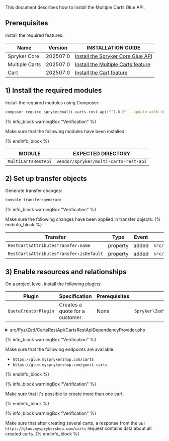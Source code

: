 This document describes how to install the Multiple Carts Glue API.


## Prerequisites

Install the required features:

| Name | Version | INSTALLATION GUIDE |
| --- | --- | --- |
| Spryker Core | 202507.0 | [Install the Spryker Core Glue API](/docs/pbc/all/miscellaneous/latest/install-and-upgrade/install-glue-api/install-the-spryker-core-glue-api.html) |
| Multiple Carts | 202507.0 | [Install the Multiple Carts feature](/docs/pbc/all/cart-and-checkout/latest/base-shop/install-and-upgrade/install-features/install-the-multiple-carts-feature.html) |
| Cart | 202507.0 | [Install the Cart feature](/docs/pbc/all/cart-and-checkout/latest/base-shop/install-and-upgrade/install-features/install-the-cart-feature.html) |

## 1) Install the required modules

Install the required modules using Composer:

```bash
composer require spryker/multi-carts-rest-api:"^1.0.0" --update-with-dependencies
```

{% info_block warningBox "Verification" %}

Make sure that the following modules have been installed:

{% endinfo_block %}

| MODULE | EXPECTED DIRECTORY |
| --- | --- |
| `MultiCartsRestApi` | `vendor/spryker/multi-carts-rest-api` |

## 2) Set up transfer objects

Generate transfer changes:

```bash
console transfer:generate
```

{% info_block warningBox "Verification" %}

Make sure the following changes have been applied in transfer objects:
{% endinfo_block %}

| Transfer | Type | Event | Path |
| --- | --- | --- | --- |
| `RestCartsAttributesTransfer:name` | property | added | `src/Generated/Shared/Transfer/RestCartsAttributesTransfer` |
| `RestCartsAttributesTransfer:isDefault` | property | added | `src/Generated/Shared/Transfer/RestCartsAttributesTransfer` |

## 3) Enable resources and relationships

On a project level, install the following plugins:

| Plugin | Specification | Prerequisites | Namespace |
| --- | --- | --- | --- |
| `QuoteCreatorPlugin` | Creates a quote for a customer. | None | `Spryker\Zed\PersistentCart\Communication\Plugin\CartsRestApi` |

<details>
<summary>src/Pyz/Zed/CartsRestApi/CartsRestApiDependencyProvider.php</summary>

```php
<?php

namespace Pyz\Zed\CartsRestApi;

use Spryker\Zed\CartsRestApi\CartsRestApiDependencyProvider as SprykerCartsRestApiDependencyProvider;
use Spryker\Zed\CartsRestApiExtension\Dependency\Plugin\QuoteCreatorPluginInterface;
use Spryker\Zed\PersistentCart\Communication\Plugin\CartsRestApi\QuoteCreatorPlugin;

class CartsRestApiDependencyProvider extends SprykerCartsRestApiDependencyProvider
{
	/**
	* @return \Spryker\Zed\CartsRestApiExtension\Dependency\Plugin\QuoteCreatorPluginInterface
	*/
	protected function getQuoteCreatorPlugin(): QuoteCreatorPluginInterface
	{
		return new QuoteCreatorPlugin();
	}
}
```

</details>

{% info_block warningBox "Verification" %}

Make sure that the following endpoints are available:
- `https://glue.mysprykershop.com/carts`
- `https://glue.mysprykershop.com/guest-carts`

{% endinfo_block %}

{% info_block warningBox "Verification" %}

Make sure that it's possible to create more than one cart.

{% endinfo_block %}

{% info_block warningBox "Verification" %}

Make sure that after creating several carts, a response from the `GET https://glue.mysprykershop.com/carts` request contains data about all created carts.
{% endinfo_block %}
